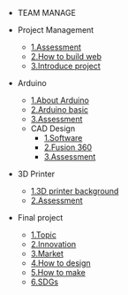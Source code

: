 <!-- 侧边栏 docs/_sidebar.md -->
- TEAM MANAGE

 + Project Management
      - [1.Assessment](https://www.nexmaker.com/doc/1projectmanage/Assessment1.html)
      - [2.How to build web](class/1pm/1pm-web.md)
      - [3.Introduce project]()
     
+ Arduino
  - [1.About Arduino](https://www.arduino.cc/)
  - [2.Arduino basic](https://www.nexmaker.com/doc/5arduino/arduino_basic.html)
  - [3.Assessment](https://www.nexmaker.com/doc/5arduino/assessment.html) 
  + CAD Design
    - [1.Software](https://www.nexmaker.com/doc/2cad/cad.html)
    - [2.Fusion 360](https://www.nexmaker.com/doc/2cad/Fusion360prepare.html)
    - [3.Assessment](class/2cad/3d.md) 
+ 3D Printer
   - [1.3D printer background](https://www.nexmaker.com/doc/3_3dprinter/1.3Dprintingbackground.html)
   - [2.Assessment](class/2cad/cadass.md) 
+ Final project
   - [1.Topic]()
   - [2.Innovation]()
   - [3.Market]()
   - [4.How to design]()
   - [5.How to make]()
   - [6.SDGs]() 

